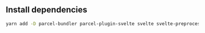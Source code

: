 ## Install dependencies

```bash
yarn add -D parcel-bundler parcel-plugin-svelte svelte svelte-preprocess typescript sass
```
